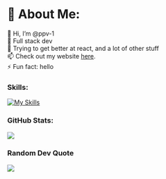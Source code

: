 # 💫 About Me:
👋 Hi, I’m @ppv-1<br>👀 Full stack dev<br>🌱 Trying to get better at react, and a lot of other stuff<br>📫 Check out my website [here](https://ppv-1.github.io/).<br>⚡ Fun fact: hello

### Skills:
[![My Skills](https://skillicons.dev/icons?i=js,ts,java,c,cs,py,go,html,css,aws,docker,git,github,bitbucket,gitlab,githubactions,nodejs,npm,vite,gradle,postgres,mysql,react,spring,express,fastapi,supabase,unity,postman,vscode,idea,obsidian,&perline=8)](https://skillicons.dev)

### GitHub Stats:
![](https://github-readme-stats.vercel.app/api/top-langs/?username=ppv-1&theme=radical&hide_border=true&include_all_commits=false&count_private=false&layout=compact)

### Random Dev Quote
![](https://quotes-github-readme.vercel.app/api?type=horizontal&theme=radical)

<!-- Proudly created with GPRM ( https://gprm.itsvg.in ) -->
